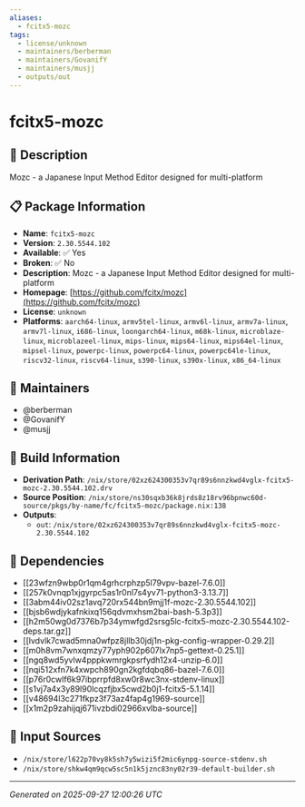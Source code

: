 ```yaml
---
aliases:
  - fcitx5-mozc
tags:
  - license/unknown
  - maintainers/berberman
  - maintainers/GovanifY
  - maintainers/musjj
  - outputs/out
---
```


# fcitx5-mozc

## 📝 Description

Mozc - a Japanese Input Method Editor designed for multi-platform

## 📋 Package Information

- **Name**: `fcitx5-mozc`
- **Version**: `2.30.5544.102`
- **Available**: ✅ Yes
- **Broken**: ✅ No
- **Description**: Mozc - a Japanese Input Method Editor designed for multi-platform
- **Homepage**: [https://github.com/fcitx/mozc](https://github.com/fcitx/mozc)
- **License**: `unknown`
- **Platforms**: `aarch64-linux`, `armv5tel-linux`, `armv6l-linux`, `armv7a-linux`, `armv7l-linux`, `i686-linux`, `loongarch64-linux`, `m68k-linux`, `microblaze-linux`, `microblazeel-linux`, `mips-linux`, `mips64-linux`, `mips64el-linux`, `mipsel-linux`, `powerpc-linux`, `powerpc64-linux`, `powerpc64le-linux`, `riscv32-linux`, `riscv64-linux`, `s390-linux`, `s390x-linux`, `x86_64-linux`
## 👥 Maintainers

- @berberman
- @GovanifY
- @musjj


## 🔧 Build Information

- **Derivation Path**: `/nix/store/02xz624300353v7qr89s6nnzkwd4vglx-fcitx5-mozc-2.30.5544.102.drv`
- **Source Position**: `/nix/store/ns30sqxb36k8jrds8z18rv96bpnwc60d-source/pkgs/by-name/fc/fcitx5-mozc/package.nix:138`
- **Outputs**:
  - `out`:  `/nix/store/02xz624300353v7qr89s6nnzkwd4vglx-fcitx5-mozc-2.30.5544.102`

## 🔗 Dependencies

- [[23wfzn9wbp0r1qm4grhcrphzp5l79vpv-bazel-7.6.0]]
- [[257k0vnqp1xjgyrpc5as1r0nl7s4yv71-python3-3.13.7]]
- [[3abm44iv02sz1avq720rx544bn9mjj1f-mozc-2.30.5544.102]]
- [[bjsb6wdjykafnkixq156qdvmxhsm2bai-bash-5.3p3]]
- [[h2m50wg0d7376b7p34ymwfgd2srsg5lc-fcitx5-mozc-2.30.5544.102-deps.tar.gz]]
- [[lvdvlk7cwad5mna0wfpz8jllb30jdj1n-pkg-config-wrapper-0.29.2]]
- [[m0h8vm7wnxqmzy77yph902p607lx7np5-gettext-0.25.1]]
- [[ngq8wd5yvlw4pppkwmrgkpsrfydh12x4-unzip-6.0]]
- [[nqi512xfn7k4xwpch890gn2kgfdqbq86-bazel-7.6.0]]
- [[p76r0cwlf6k97ibprrpfd8xw0r8wc3nx-stdenv-linux]]
- [[s1vj7a4x3y89l90lcqzfjbx5cwd2b0j1-fcitx5-5.1.14]]
- [[v48694l3c271fkpz3f73az4fap4g1969-source]]
- [[x1m2p9zahijqj671ivzbdi02966xvlba-source]]

## 📁 Input Sources

- `/nix/store/l622p70vy8k5sh7y5wizi5f2mic6ynpg-source-stdenv.sh`
- `/nix/store/shkw4qm9qcw5sc5n1k5jznc83ny02r39-default-builder.sh`

---
*Generated on 2025-09-27 12:00:26 UTC*
